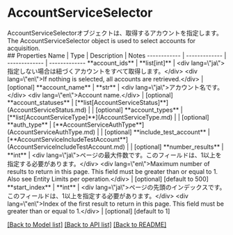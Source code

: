 # AccountServiceSelector

<div lang=\"ja\">AccountServiceSelectorオブジェクトは、取得するアカウントを指定します。</div> <div lang=\"en\">The AccountServiceSelector object is used to select accounts for acquisition.</div> 
## Properties
Name | Type | Description | Notes
------------ | ------------- | ------------- | -------------
**account_ids** | **list[int]** | &lt;div lang&#x3D;\&quot;ja\&quot;&gt;指定しない場合は紐づくアカウントをすべて取得します。&lt;/div&gt; &lt;div lang&#x3D;\&quot;en\&quot;&gt;If nothing is selected, all accounts are retrieved.&lt;/div&gt;  | [optional] 
**account_name** | **str** | &lt;div lang&#x3D;\&quot;ja\&quot;&gt;アカウント名です。&lt;/div&gt; &lt;div lang&#x3D;\&quot;en\&quot;&gt;Account name.&lt;/div&gt;  | [optional] 
**account_statuses** | [**list[AccountServiceStatus]**](AccountServiceStatus.md) |  | [optional] 
**account_types** | [**list[AccountServiceType]**](AccountServiceType.md) |  | [optional] 
**auth_type** | [**AccountServiceAuthType**](AccountServiceAuthType.md) |  | [optional] 
**include_test_account** | [**AccountServiceIncludeTestAccount**](AccountServiceIncludeTestAccount.md) |  | [optional] 
**number_results** | **int** | &lt;div lang&#x3D;\&quot;ja\&quot;&gt;ページの最大件数です。このフィールドは、1以上を指定する必要があります。&lt;/div&gt; &lt;div lang&#x3D;\&quot;en\&quot;&gt;Maximum number of results to return in this page. This field must be greater than or equal to 1. Also see Entity Limits per operation.&lt;/div&gt;  | [optional] [default to 500]
**start_index** | **int** | &lt;div lang&#x3D;\&quot;ja\&quot;&gt;ページの先頭のインデックスです。このフィールドは、1以上を指定する必要があります。&lt;/div&gt; &lt;div lang&#x3D;\&quot;en\&quot;&gt;Index of the first result to return in this page. This field must be greater than or equal to 1.&lt;/div&gt;  | [optional] [default to 1]

[[Back to Model list]](../README.md#documentation-for-models) [[Back to API list]](../README.md#documentation-for-api-endpoints) [[Back to README]](../README.md)


